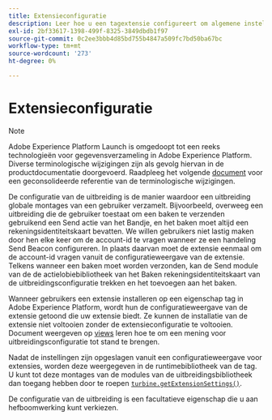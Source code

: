 ```yaml
---
title: Extensieconfiguratie
description: Leer hoe u een tagextensie configureert om algemene instellingen van een gebruiker te verzamelen in de gebruikersinterface voor gegevensverzameling van Adobe Experience Platform.
exl-id: 2bf33617-1398-499f-8325-3849dbdb1f97
source-git-commit: 0c2ee3bbb4d85bd755b4847a509fc7bd50ba67bc
workflow-type: tm+mt
source-wordcount: '273'
ht-degree: 0%

---
```


# Extensieconfiguratie

>[!NOTE]
>
>Adobe Experience Platform Launch is omgedoopt tot een reeks technologieën voor gegevensverzameling in Adobe Experience Platform. Diverse terminologische wijzigingen zijn als gevolg hiervan in de productdocumentatie doorgevoerd. Raadpleeg het volgende [document](../term-updates.md) voor een geconsolideerde referentie van de terminologische wijzigingen.

De configuratie van de uitbreiding is de manier waardoor een uitbreiding globale montages van een gebruiker verzamelt. Bijvoorbeeld, overweeg een uitbreiding die de gebruiker toestaat om een baken te verzenden gebruikend een Send actie van het Bandje, en het baken moet altijd een rekeningsidentiteitskaart bevatten. We willen gebruikers niet lastig maken door hen elke keer om de account-id te vragen wanneer ze een handeling Send Beacon configureren. In plaats daarvan moet de extensie eenmaal om de account-id vragen vanuit de configuratieweergave van de extensie. Telkens wanneer een baken moet worden verzonden, kan de Send module van de de actielobiebibliotheek van het Baken rekeningsidentiteitskaart van de uitbreidingsconfiguratie trekken en het toevoegen aan het baken.

Wanneer gebruikers een extensie installeren op een eigenschap tag in Adobe Experience Platform, wordt hun de configuratieweergave van de extensie getoond die uw extensie biedt. Ze kunnen de installatie van de extensie niet voltooien zonder de extensieconfiguratie te voltooien. Document weergeven op [views](./web/views.md) leren hoe te om een mening voor uitbreidingsconfiguratie tot stand te brengen.

Nadat de instellingen zijn opgeslagen vanuit een configuratieweergave voor extensies, worden deze weergegeven in de runtimebibliotheek van de tag. U kunt tot deze montages van de modules van de uitbreidingsbibliotheek dan toegang hebben door te roepen [`turbine.getExtensionSettings()`](./turbine.md#get-extension-settings).

De configuratie van de uitbreiding is een facultatieve eigenschap die u aan hefboomwerking kunt verkiezen.
